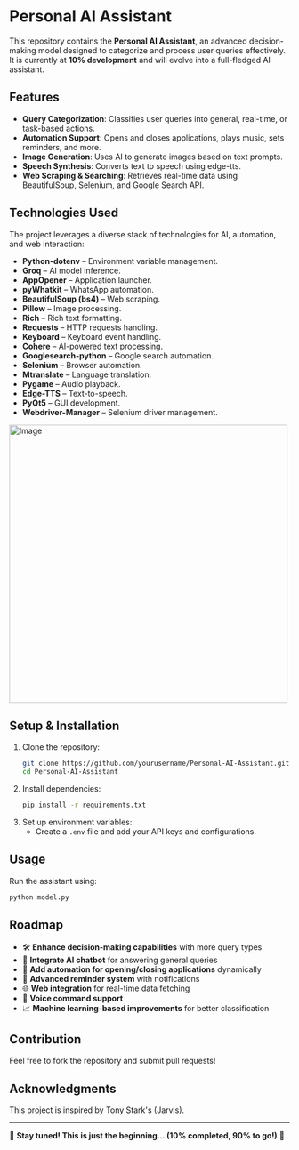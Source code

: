 # Personal AI Assistant

This repository contains the **Personal AI Assistant**, an advanced decision-making model designed to categorize and process user queries effectively. It is currently at **10% development** and will evolve into a full-fledged AI assistant.

## Features
- **Query Categorization**: Classifies user queries into general, real-time, or task-based actions.
- **Automation Support**: Opens and closes applications, plays music, sets reminders, and more.
- **Image Generation**: Uses AI to generate images based on text prompts.
- **Speech Synthesis**: Converts text to speech using edge-tts.
- **Web Scraping & Searching**: Retrieves real-time data using BeautifulSoup, Selenium, and Google Search API.

## Technologies Used
The project leverages a diverse stack of technologies for AI, automation, and web interaction:

- **Python-dotenv** – Environment variable management.
- **Groq** – AI model inference.
- **AppOpener** – Application launcher.
- **pyWhatkit** – WhatsApp automation.
- **BeautifulSoup (bs4)** – Web scraping.
- **Pillow** – Image processing.
- **Rich** – Rich text formatting.
- **Requests** – HTTP requests handling.
- **Keyboard** – Keyboard event handling.
- **Cohere** – AI-powered text processing.
- **Googlesearch-python** – Google search automation.
- **Selenium** – Browser automation.
- **Mtranslate** – Language translation.
- **Pygame** – Audio playback.
- **Edge-TTS** – Text-to-speech.
- **PyQt5** – GUI development.
- **Webdriver-Manager** – Selenium driver management.

<img src="https://github.com/user-attachments/assets/a55bacc0-7d13-431e-bba3-16539b396a87" width="500" height="500" alt="Image">


## Setup & Installation
1. Clone the repository:
   ```sh
   git clone https://github.com/yourusername/Personal-AI-Assistant.git
   cd Personal-AI-Assistant
   ```
2. Install dependencies:
   ```sh
   pip install -r requirements.txt
   ```
3. Set up environment variables:
   - Create a `.env` file and add your API keys and configurations.

## Usage
Run the assistant using:
```sh
python model.py
````

## Roadmap
- 🛠 **Enhance decision-making capabilities** with more query types
- 🤖 **Integrate AI chatbot** for answering general queries
- 🔄 **Add automation for opening/closing applications** dynamically
- 📅 **Advanced reminder system** with notifications
- 🌐 **Web integration** for real-time data fetching
- 🎤 **Voice command support**
- 📈 **Machine learning-based improvements** for better classification

## Contribution
Feel free to fork the repository and submit pull requests!

## Acknowledgments
This project is inspired by Tony Stark's (Jarvis).

---
🚀 **Stay tuned! This is just the beginning... (10% completed, 90% to go!)** 🚀


